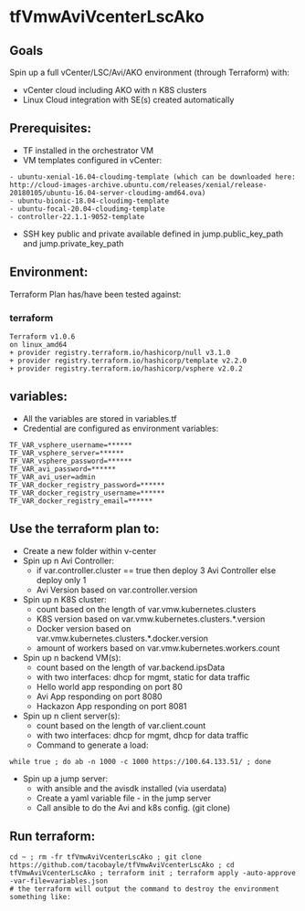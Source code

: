 # tfVmwAviVcenterLscAko

## Goals
Spin up a full vCenter/LSC/Avi/AKO environment (through Terraform) with:
- vCenter cloud including AKO with n K8S clusters 
- Linux Cloud integration with SE(s) created automatically

## Prerequisites:
- TF installed in the orchestrator VM
- VM templates configured in vCenter:
```
- ubuntu-xenial-16.04-cloudimg-template (which can be downloaded here: http://cloud-images-archive.ubuntu.com/releases/xenial/release-20180105/ubuntu-16.04-server-cloudimg-amd64.ova)
- ubuntu-bionic-18.04-cloudimg-template
- ubuntu-focal-20.04-cloudimg-template
- controller-22.1.1-9052-template
```
- SSH key public and private available defined in jump.public_key_path and jump.private_key_path



## Environment:

Terraform Plan has/have been tested against:

### terraform

```
Terraform v1.0.6
on linux_amd64
+ provider registry.terraform.io/hashicorp/null v3.1.0
+ provider registry.terraform.io/hashicorp/template v2.2.0
+ provider registry.terraform.io/hashicorp/vsphere v2.0.2
```

## variables:
- All the variables are stored in variables.tf
- Credential are configured as environment variables:
```
TF_VAR_vsphere_username=******
TF_VAR_vsphere_server=******
TF_VAR_vsphere_password=******
TF_VAR_avi_password=******
TF_VAR_avi_user=admin
TF_VAR_docker_registry_password=******
TF_VAR_docker_registry_username=******
TF_VAR_docker_registry_email=******
```

## Use the terraform plan to:
- Create a new folder within v-center
- Spin up n Avi Controller:
  - if var.controller.cluster == true then deploy 3 Avi Controller else deploy only 1
  - Avi Version based on var.controller.version
- Spin up n K8S cluster:
  - count based on the length of var.vmw.kubernetes.clusters
  - K8S version based on var.vmw.kubernetes.clusters.*.version
  - Docker version based on var.vmw.kubernetes.clusters.*.docker.version
  - amount of workers based on var.vmw.kubernetes.workers.count  
- Spin up n backend VM(s):
  - count based on the length of var.backend.ipsData
  - with two interfaces: dhcp for mgmt, static for data traffic
  - Hello world app responding on port 80
  - Avi App responding on port 8080
  - Hackazon App responding on port 8081  
- Spin up n client server(s):
  - count based on the length of var.client.count
  - with two interfaces: dhcp for mgmt, dhcp for data traffic  
  - Command to generate a load:
```shell
while true ; do ab -n 1000 -c 1000 https://100.64.133.51/ ; done
``` 
- Spin up a jump server:
  - with ansible and the avisdk installed (via userdata)
  - Create a yaml variable file - in the jump server
  - Call ansible to do the Avi and k8s config. (git clone)

## Run terraform:
```
cd ~ ; rm -fr tfVmwAviVcenterLscAko ; git clone https://github.com/tacobayle/tfVmwAviVcenterLscAko ; cd tfVmwAviVcenterLscAko ; terraform init ; terraform apply -auto-approve -var-file=variables.json
# the terraform will output the command to destroy the environment something like:
```